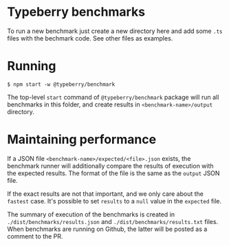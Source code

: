 # Typeberry benchmarks

To run a new benchmark just create a new directory here and add some `.ts`
files with the bechmark code.
See other files as examples.

# Running

```
$ npm start -w @typeberry/benchmark
```

The top-level `start` command of `@typeberry/benchmark` package will run all
benchmarks in this folder, and create results in `<benchmark-name>/output` directory.

# Maintaining performance

If a JSON file `<benchmark-name>/expected/<file>.json` exists, the benchmark
runner will additionally compare the results of execution with the expected
results. The format of the file is the same as the `output` JSON file.

If the exact results are not that important, and we only care about the
`fastest` case. It's possible to set `results` to a `null` value in the `expected`
file.

The summary of execution of the benchmarks is created in
`./dist/benchmarks/results.json` and `./dist/benchmarks/results.txt` files. When
benchmarks are running on Github, the latter will be posted as a comment to the PR.
